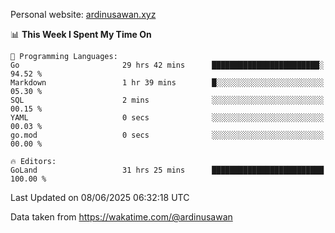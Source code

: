 Personal website: [ardinusawan.xyz](https://ardinusawan.xyz)

<!--START_SECTION:waka-->
📊 **This Week I Spent My Time On** 

```text
💬 Programming Languages: 
Go                       29 hrs 42 mins      ████████████████████████░   94.52 % 
Markdown                 1 hr 39 mins        █░░░░░░░░░░░░░░░░░░░░░░░░   05.30 % 
SQL                      2 mins              ░░░░░░░░░░░░░░░░░░░░░░░░░   00.15 % 
YAML                     0 secs              ░░░░░░░░░░░░░░░░░░░░░░░░░   00.03 % 
go.mod                   0 secs              ░░░░░░░░░░░░░░░░░░░░░░░░░   00.00 % 

🔥 Editors: 
GoLand                   31 hrs 25 mins      █████████████████████████   100.00 % 
```


 Last Updated on 08/06/2025 06:32:18 UTC
<!--END_SECTION:waka-->
Data taken from https://wakatime.com/@ardinusawan
